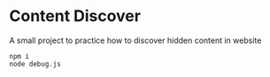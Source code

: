 # Content Discover

A small project to practice how to discover hidden content in website

```
npm i
node debug.js
```
